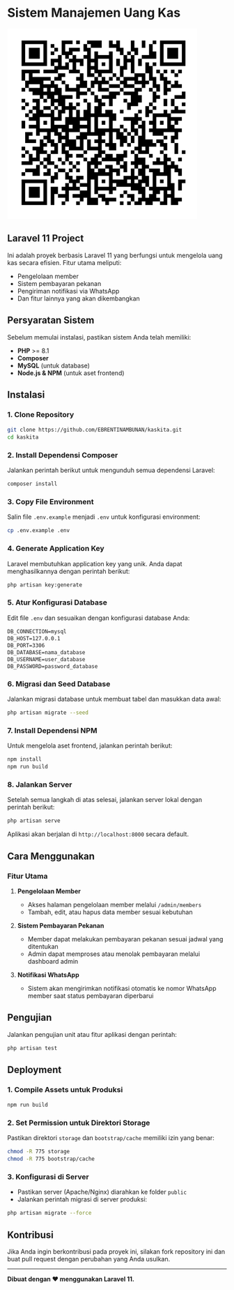 # Sistem Manajemen Uang Kas

![QRIS Support](public/assets/css/style.jpeg)

## Laravel 11 Project

Ini adalah proyek berbasis Laravel 11 yang berfungsi untuk mengelola uang kas secara efisien. Fitur utama meliputi:
- Pengelolaan member
- Sistem pembayaran pekanan
- Pengiriman notifikasi via WhatsApp
- Dan fitur lainnya yang akan dikembangkan

## Persyaratan Sistem
Sebelum memulai instalasi, pastikan sistem Anda telah memiliki:
- **PHP** >= 8.1
- **Composer**
- **MySQL** (untuk database)
- **Node.js & NPM** (untuk aset frontend)

## Instalasi

### 1. Clone Repository
```bash
git clone https://github.com/EBRENTINAMBUNAN/kaskita.git
cd kaskita
```

### 2. Install Dependensi Composer
Jalankan perintah berikut untuk mengunduh semua dependensi Laravel:
```bash
composer install
```

### 3. Copy File Environment
Salin file `.env.example` menjadi `.env` untuk konfigurasi environment:
```bash
cp .env.example .env
```

### 4. Generate Application Key
Laravel membutuhkan application key yang unik. Anda dapat menghasilkannya dengan perintah berikut:
```bash
php artisan key:generate
```

### 5. Atur Konfigurasi Database
Edit file `.env` dan sesuaikan dengan konfigurasi database Anda:
```env
DB_CONNECTION=mysql
DB_HOST=127.0.0.1
DB_PORT=3306
DB_DATABASE=nama_database
DB_USERNAME=user_database
DB_PASSWORD=password_database
```

### 6. Migrasi dan Seed Database
Jalankan migrasi database untuk membuat tabel dan masukkan data awal:
```bash
php artisan migrate --seed
```

### 7. Install Dependensi NPM
Untuk mengelola aset frontend, jalankan perintah berikut:
```bash
npm install
npm run build
```

### 8. Jalankan Server
Setelah semua langkah di atas selesai, jalankan server lokal dengan perintah berikut:
```bash
php artisan serve
```
Aplikasi akan berjalan di `http://localhost:8000` secara default.

## Cara Menggunakan

### Fitur Utama
1. **Pengelolaan Member**
   - Akses halaman pengelolaan member melalui `/admin/members`
   - Tambah, edit, atau hapus data member sesuai kebutuhan

2. **Sistem Pembayaran Pekanan**
   - Member dapat melakukan pembayaran pekanan sesuai jadwal yang ditentukan
   - Admin dapat memproses atau menolak pembayaran melalui dashboard admin

3. **Notifikasi WhatsApp**
   - Sistem akan mengirimkan notifikasi otomatis ke nomor WhatsApp member saat status pembayaran diperbarui

## Pengujian
Jalankan pengujian unit atau fitur aplikasi dengan perintah:
```bash
php artisan test
```

## Deployment

### 1. Compile Assets untuk Produksi
```bash
npm run build
```

### 2. Set Permission untuk Direktori Storage
Pastikan direktori `storage` dan `bootstrap/cache` memiliki izin yang benar:
```bash
chmod -R 775 storage
chmod -R 775 bootstrap/cache
```

### 3. Konfigurasi di Server
- Pastikan server (Apache/Nginx) diarahkan ke folder `public`
- Jalankan perintah migrasi di server produksi:
```bash
php artisan migrate --force
```

## Kontribusi
Jika Anda ingin berkontribusi pada proyek ini, silakan fork repository ini dan buat pull request dengan perubahan yang Anda usulkan.

---
**Dibuat dengan ❤️ menggunakan Laravel 11.**

